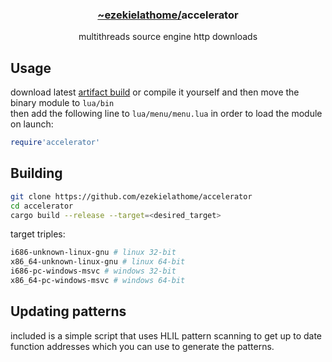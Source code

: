 <div align="center">
  <h3><a href="https://github.com/ezekielathome">
    ~ezekielathome/</a>accelerator
  </h3>
multithreads source engine http downloads
</div>

## Usage
download latest [artifact build](https://nightly.link/ezekielathome/accelerator/workflows/build/trunk/build-artifact.zip) or compile it yourself and then move the binary module to `lua/bin`  
then add the following line to `lua/menu/menu.lua` in order to load the module on launch:
```lua
require'accelerator'
```

## Building
```sh
git clone https://github.com/ezekielathome/accelerator
cd accelerator
cargo build --release --target=<desired_target>
```

target triples:
```sh
i686-unknown-linux-gnu # linux 32-bit
x86_64-unknown-linux-gnu # linux 64-bit
i686-pc-windows-msvc # windows 32-bit
x86_64-pc-windows-msvc # windows 64-bit
```

## Updating patterns
included is a simple script that uses HLIL pattern scanning to get up to date function addresses which you can use to generate the patterns.

